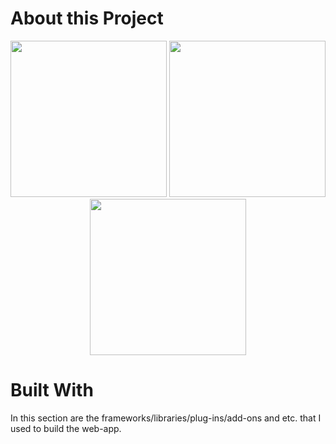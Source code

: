 # About this Project

<div align="center">
    <img src="https://github.com/user-attachments/assets/a78d4f57-58a1-4d66-a965-e2becd0942eb" width="250" height="250" />
    <img src="https://github.com/user-attachments/assets/3b588bcf-8842-4528-95b6-4e40a29c3543" width="250" height="250" />
    <img src="https://github.com/user-attachments/assets/4757f6a1-cc2d-48fb-963a-1d3b647e8acd" width="250" height="250" />
</div>


# Built With
<p>In this section are the frameworks/libraries/plug-ins/add-ons and etc. that I used to build the web-app. </p>
